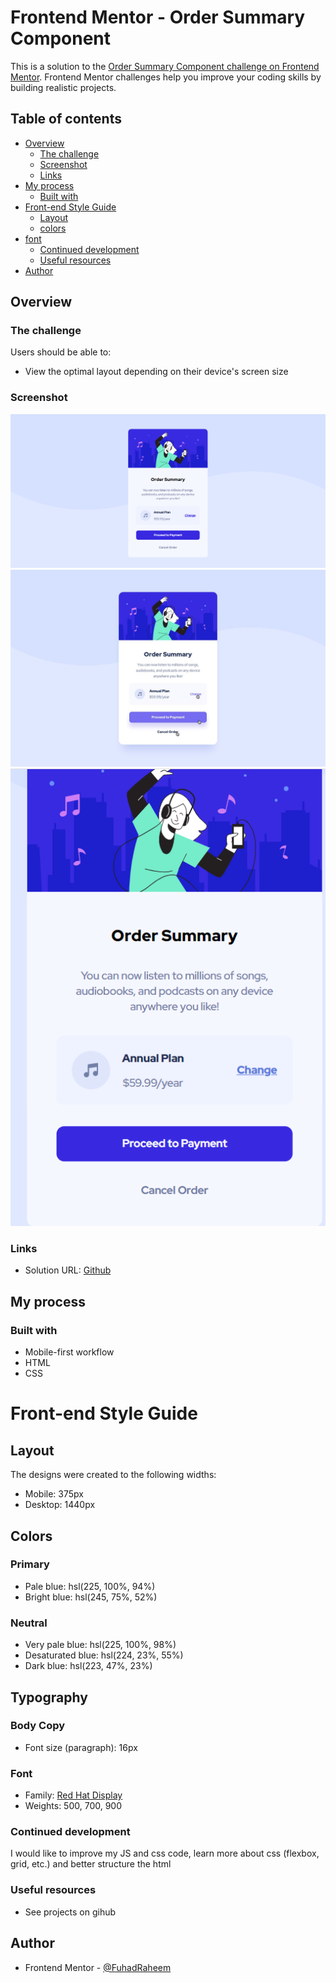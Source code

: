 # Frontend Mentor - Order Summary Component

This is a solution to the [Order Summary Component challenge on Frontend Mentor](https://www.frontendmentor.io/challenges/order-summary-component-QlPmajDUj). Frontend Mentor challenges help you improve your coding skills by building realistic projects. 

## Table of contents

- [Overview](#overview)
  - [The challenge](#the-challenge)
  - [Screenshot](#screenshot)
  - [Links](#links)
- [My process](#my-process)
  - [Built with](#built-with)
- [Front-end Style Guide](#front-end-style-guide)  
  - [Layout](#layout)
  - [colors](#colors)  
- [font](#font)  
  - [Continued development](#continued-development)
  - [Useful resources](#useful-resources)
- [Author](#author)


## Overview

### The challenge

Users should be able to:

- View the optimal layout depending on their device's screen size

### Screenshot

![](./design/desktop.png)
![](./design/active-states.jpg)
![](./design/mobile.png)

### Links

- Solution URL: [Github](https://github.com/FuhadRaheem/order-summary-component)

## My process

### Built with

- Mobile-first workflow
- HTML
- CSS

# Front-end Style Guide

## Layout

The designs were created to the following widths:

- Mobile: 375px
- Desktop: 1440px

## Colors

### Primary

- Pale blue: hsl(225, 100%, 94%)
- Bright blue: hsl(245, 75%, 52%)

### Neutral

- Very pale blue: hsl(225, 100%, 98%)
- Desaturated blue: hsl(224, 23%, 55%)
- Dark blue: hsl(223, 47%, 23%)

## Typography

### Body Copy

- Font size (paragraph): 16px

### Font

- Family: [Red Hat Display](https://fonts.google.com/specimen/Red+Hat+Display)
- Weights: 500, 700, 900

### Continued development

I would like to improve my JS and css code, learn more about css (flexbox, grid, etc.) and better structure the html

### Useful resources

- See projects on gihub

## Author

- Frontend Mentor - [@FuhadRaheem](https://www.frontendmentor.io/profile/FuhadRaheem)